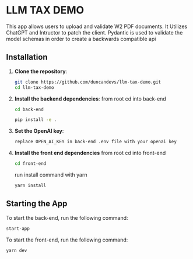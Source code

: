# LLM TAX DEMO

This app allows users to upload and validate W2 PDF documents.
It Utilizes ChatGPT and Intructor to patch the client.
Pydantic is used to validate the model schemas in order to create a backwards compatible api

## Installation

1. **Clone the repository**:

    ```bash
    git clone https://github.com/duncandevs/llm-tax-demo.git
    cd llm-tax-demo
    ```

2. **Install the backend dependencies**:
    from root cd into back-end
    ```bash
    cd back-end
    ```

    ```bash
    pip install -e .
    ```

3. **Set the OpenAI key**:
    ```bash
    replace OPEN_AI_KEY in back-end .env file with your openai key
    ```

4. **Install the front end dependencies**
    from root cd into front-end

    ```bash
    cd front-end
    ```

    run install command with yarn
    ```bash
    yarn install
    ```

## Starting the App

To start the back-end, run the following command:

```bash
start-app
```

To start the front-end, run the following command:

```bash
yarn dev
```
